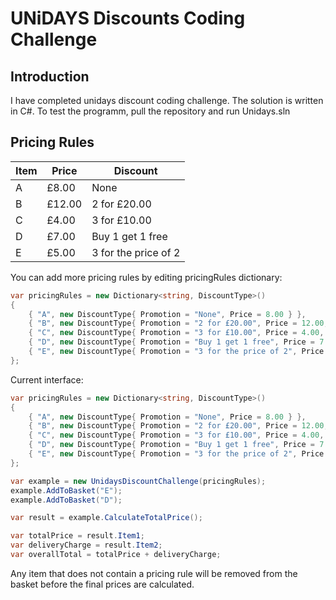 # UNiDAYS Discounts Coding Challenge

## Introduction
I have completed unidays discount coding challenge. The solution is written in C#. To test the programm, pull the repository and run Unidays.sln

## Pricing Rules

| Item | Price  | Discount |
| ---- | ------ | -------- |
| A    | £8.00  | None |
| B    | £12.00 | 2 for £20.00 |
| C    | £4.00  | 3 for £10.00 |
| D    | £7.00  | Buy 1 get 1 free |
| E    | £5.00  | 3 for the price of 2 |

You can add more pricing rules by editing pricingRules dictionary:
```csharp
var pricingRules = new Dictionary<string, DiscountType>()
{
    { "A", new DiscountType{ Promotion = "None", Price = 8.00 } },
    { "B", new DiscountType{ Promotion = "2 for £20.00", Price = 12.00, PricePerQuantity = 20.00, Quantity = 2 } },
    { "C", new DiscountType{ Promotion = "3 for £10.00", Price = 4.00, PricePerQuantity = 10.00, Quantity = 3 } },
    { "D", new DiscountType{ Promotion = "Buy 1 get 1 free", Price = 7.00, PricePerQuantity = 7.00, Quantity = 2 } },
    { "E", new DiscountType{ Promotion = "3 for the price of 2", Price = 5.00, PricePerQuantity = 10.00, Quantity = 3 } }
};
```

Current interface:
```csharp
var pricingRules = new Dictionary<string, DiscountType>()
{
    { "A", new DiscountType{ Promotion = "None", Price = 8.00 } },
    { "B", new DiscountType{ Promotion = "2 for £20.00", Price = 12.00, PricePerQuantity = 20.00, Quantity = 2 } },
    { "C", new DiscountType{ Promotion = "3 for £10.00", Price = 4.00, PricePerQuantity = 10.00, Quantity = 3 } },
    { "D", new DiscountType{ Promotion = "Buy 1 get 1 free", Price = 7.00, PricePerQuantity = 7.00, Quantity = 2 } },
    { "E", new DiscountType{ Promotion = "3 for the price of 2", Price = 5.00, PricePerQuantity = 10.00, Quantity = 3 } }
};

var example = new UnidaysDiscountChallenge(pricingRules);
example.AddToBasket("E");
example.AddToBasket("D");

var result = example.CalculateTotalPrice();

var totalPrice = result.Item1;
var deliveryCharge = result.Item2;
var overallTotal = totalPrice + deliveryCharge;
```

Any item that does not contain a pricing rule will be removed from the basket before the final prices are calculated.
